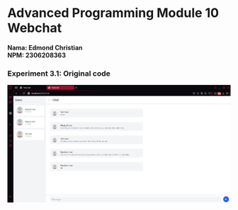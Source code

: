 # Advanced Programming Module 10 Webchat
**Nama: Edmond Christian**<br>
**NPM: 2306208363**

### Experiment 3.1: Original code
![OriginalCode.png](OriginalCode.png)